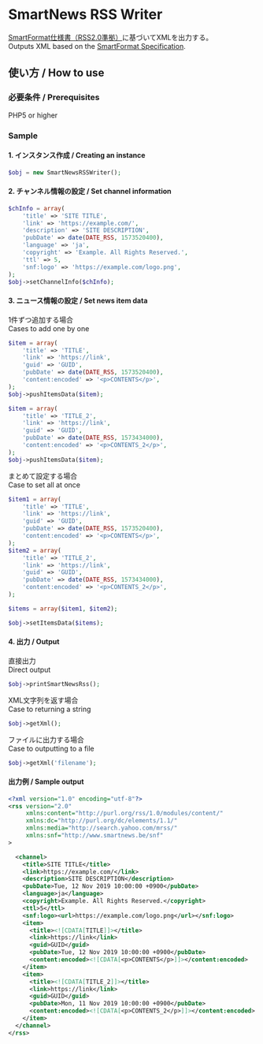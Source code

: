 # SmartNews RSS Writer

[SmartFormat仕様書（RSS2.0準拠）](https://publishers.smartnews.com/hc/ja/articles/360010977813)に基づいてXMLを出力する。  
Outputs XML based on the [SmartFormat Specification](https://publishers.smartnews.com/hc/en-us/articles/360036526213-SmartFormat-Specification-Version-2-1-).

## 使い方 / How to use

### 必要条件 / Prerequisites

PHP5 or higher

### Sample

#### 1. インスタンス作成 / Creating an instance

```php
$obj = new SmartNewsRSSWriter();
```

#### 2. チャンネル情報の設定 / Set channel information

```php
$chInfo = array(
	'title' => 'SITE TITLE',
	'link' => 'https://example.com/',
	'description' => 'SITE DESCRIPTION',
	'pubDate' => date(DATE_RSS, 1573520400),
	'language' => 'ja',
	'copyright' => 'Example. All Rights Reserved.',
	'ttl' => 5,
	'snf:logo' => 'https://example.com/logo.png',
);
$obj->setChannelInfo($chInfo);
```

#### 3. ニュース情報の設定 / Set news item data

1件ずつ追加する場合  
Cases to add one by one

```php
$item = array(
	'title' => 'TITLE',
	'link' => 'https://link',
	'guid' => 'GUID',
	'pubDate' => date(DATE_RSS, 1573520400),
	'content:encoded' => '<p>CONTENTS</p>',
);
$obj->pushItemsData($item);

$item = array(
	'title' => 'TITLE_2',
	'link' => 'https://link',
	'guid' => 'GUID',
	'pubDate' => date(DATE_RSS, 1573434000),
	'content:encoded' => '<p>CONTENTS_2</p>',
);
$obj->pushItemsData($item);
```

まとめて設定する場合  
Case to set all at once

```php
$item1 = array(
	'title' => 'TITLE',
	'link' => 'https://link',
	'guid' => 'GUID',
	'pubDate' => date(DATE_RSS, 1573520400),
	'content:encoded' => '<p>CONTENTS</p>',
);
$item2 = array(
	'title' => 'TITLE_2',
	'link' => 'https://link',
	'guid' => 'GUID',
	'pubDate' => date(DATE_RSS, 1573434000),
	'content:encoded' => '<p>CONTENTS_2</p>',
);

$items = array($item1, $item2);

$obj->setItemsData($items);
```

#### 4. 出力 / Output

直接出力  
Direct output

```php
$obj->printSmartNewsRss();
```

XML文字列を返す場合  
Case to returning a string

```php
$obj->getXml();
```

ファイルに出力する場合  
Case to outputting to a file

```php
$obj->getXml('filename');
```

#### 出力例 / Sample output
```xml
<?xml version="1.0" encoding="utf-8"?>
<rss version="2.0"
     xmlns:content="http://purl.org/rss/1.0/modules/content/"
     xmlns:dc="http://purl.org/dc/elements/1.1/"
     xmlns:media="http://search.yahoo.com/mrss/"
     xmlns:snf="http://www.smartnews.be/snf"
>

  <channel>
    <title>SITE TITLE</title>
    <link>https://example.com/</link>
    <description>SITE DESCRIPTION</description>
    <pubDate>Tue, 12 Nov 2019 10:00:00 +0900</pubDate>
    <language>ja</language>
    <copyright>Example. All Rights Reserved.</copyright>
    <ttl>5</ttl>
    <snf:logo><url>https://example.com/logo.png</url></snf:logo>
    <item>
      <title><![CDATA[TITLE]]></title>
      <link>https://link</link>
      <guid>GUID</guid>
      <pubDate>Tue, 12 Nov 2019 10:00:00 +0900</pubDate>
      <content:encoded><![CDATA[<p>CONTENTS</p>]]></content:encoded>
    </item>
	<item>
      <title><![CDATA[TITLE_2]]></title>
      <link>https://link</link>
      <guid>GUID</guid>
      <pubDate>Mon, 11 Nov 2019 10:00:00 +0900</pubDate>
      <content:encoded><![CDATA[<p>CONTENTS_2</p>]]></content:encoded>
    </item>
  </channel>
</rss>
```
